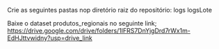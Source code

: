 Crie as seguintes pastas nop diretório raiz do repositório:
logs
logsLote

Baixe o dataset produtos_regionais no seguinte link;
https://drive.google.com/drive/folders/1lFRS7DnYjgDrd7rWx1m-EdHJttvwidny?usp=drive_link
